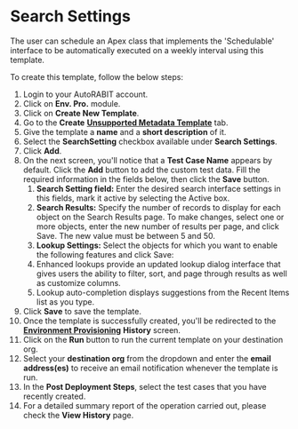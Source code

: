 # Search Settings

The user can schedule an Apex class that implements the 'Schedulable' interface to be automatically executed on a weekly interval using this template.

To create this template, follow the below steps:

1. Login to your AutoRABIT account.
2. Click on **Env. Pro.** module.
3. Click on **Create New Template**.
4. Go to the **Create** [**Unsupported Metadata Template**](./) tab.
5. Give the template a **name** and a **short description** of it.
6. Select the **SearchSetting** checkbox available under **Search Settings**.
7. Click **Add**.
8. On the next screen, you'll notice that a **Test Case Name** appears by default. Click the **Add** button to add the custom test data. Fill the required information in the fields below, then click the **Save** button.
   1. **Search Setting field:** Enter the desired search interface settings in this fields, mark it active by selecting the Active box.
   2. **Search Results:** Specify the number of records to display for each object on the Search Results page. To make changes, select one or more objects, enter the new number of results per page, and click Save. The new value must be between 5 and 50.
   3. **Lookup Settings:** Select the objects for which you want to enable the following features and click Save:
   4. Enhanced lookups provide an updated lookup dialog interface that gives users the ability to filter, sort, and page through results as well as customize columns.
   5. Lookup auto-completion displays suggestions from the Recent Items list as you type.
9. Click **Save** to save the template.
10. Once the template is successfully created, you'll be redirected to the [**Environment Provisioning**](../) **History** screen.
11. Click on the **Run** button to run the current template on your destination org.
12. Select your **destination org** from the dropdown and enter the **email address(es)** to receive an email notification whenever the template is run.
13. In the **Post Deployment Steps**, select the test cases that you have recently created.&#x20;
14. For a detailed summary report of the operation carried out, please check the **View History** page.
